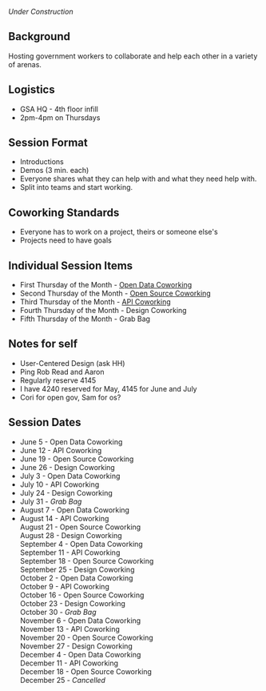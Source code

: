 *Under Construction*

## Background 
Hosting government workers to collaborate and help each other in a variety of arenas.  

## Logistics 
* GSA HQ - 4th floor infill 
* 2pm-4pm on Thursdays 

## Session Format 
* Introductions 
* Demos (3 min. each)
* Everyone shares what they can help with and what they need help with.  
* Split into teams and start working.  

## Coworking Standards 
* Everyone has to work on a project, theirs or someone else's 
* Projects need to have goals

## Individual Session Items
* First Thursday of the Month - [Open Data Coworking](https://github.com/18F/Digital_Coworking/blob/master/opendata_coworking.md)
* Second Thursday of the Month - [Open Source Coworking](https://github.com/18F/Digital_Coworking/blob/master/opensource_coworking.md)
* Third Thursday of the Month - [API Coworking](https://github.com/18F/Digital_Coworking/blob/master/api_coworking.md)
* Fourth Thursday of the Month - Design Coworking
* Fifth Thursday of the Month - Grab Bag 


## Notes for self
* User-Centered Design (ask HH)
* Ping Rob Read and Aaron 
* Regularly reserve 4145 
* I have 4240 reserved for May, 4145 for June and July
* Cori for open gov, Sam for os?

## Session Dates

* June 5 - Open Data Coworking 
* June 12 - API Coworking 
* June 19 - Open Source Coworking   
* June 26 - Design Coworking  
* July 3 - Open Data Coworking   
* July 10 - API Coworking   
* July 24 - Design Coworking  
* July 31 - *Grab Bag*   
* August 7 - Open Data Coworking  
* August 14 - API Coworking  
August 21 - Open Source Coworking  
August 28 - Design Coworking  
September 4 - Open Data Coworking  
September 11 - API Coworking  
September 18 - Open Source Coworking  
September 25 - Design Coworking  
October 2 - Open Data Coworking  
October 9 - API Coworking  
October 16 - Open Source Coworking  
October 23 - Design Coworking    
October 30 - *Grab Bag*  
November 6 - Open Data Coworking  
November 13 - API Coworking  
November 20 - Open Source Coworking  
November 27 - Design Coworking  
December 4 - Open Data Coworking  
December 11 - API Coworking  
December 18 - Open Source Coworking  
December 25 - *Cancelled*  







